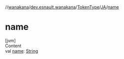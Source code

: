 //[wanakana](../../../index.md)/[dev.esnault.wanakana](../../index.md)/[TokenType](../index.md)/[JA](index.md)/[name](name.md)



# name  
[jvm]  
Content  
val [name](name.md): [String](https://kotlinlang.org/api/latest/jvm/stdlib/kotlin/-string/index.html)  



